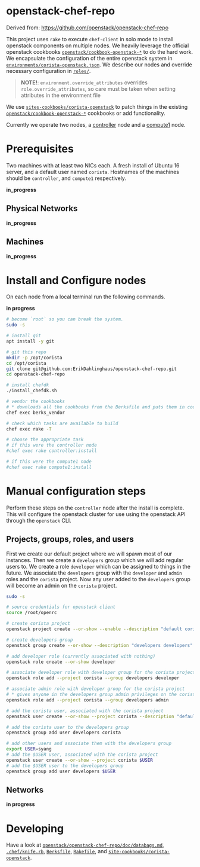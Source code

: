 # openstack-chef-repo
Derived from: https://github.com/openstack/openstack-chef-repo

This project uses `rake` to execute `chef-client` in solo mode to install openstack components on multiple nodes. We heavily leverage the official openstack cookbooks [`openstack/cookbook-openstack-*`](https://github.com/openstack?q=cookbook-openstack-) to do the hard work. We encapsulate the configuration of the entire openstack system in [`environments/corista-openstack.json`](environments/corista-openstack.json). We describe our nodes and override necessary configuration in [`roles/`](roles).

> **NOTE!**: `environment.override_attributes` overrides `role.override_attributes`, so care must be taken when setting attributes in the environment file

We use [`sites-cookbooks/corista-openstack`](site-cookbooks/corista-openstack) to patch things in the existing [`openstack/cookbook-openstack-*`](https://github.com/openstack?q=cookbook-openstack-) cookbooks or add functionality.

Currently we operate two nodes, a [controller](roles/corista-openstack-controller.json) node and a [compute1](roles/corista-openstack-compute1.json) node.

# Prerequisites
Two machines with at least two NICs each. A fresh install of Ubuntu 16 server, and a default user named `corista`. Hostnames of the machines should be `controller`, and `compute1` respectively.

__in_progress__

## Physical Networks
__in_progress__

## Machines
__in_progress__

# Install and Configure nodes
On each node from a local terminal run the following commands.

__in progress__

```sh
# become `root` so you can break the system.
sudo -s

# install git
apt install -y git

# git this repo
mkdir -p /opt/corista
cd /opt/corista
git clone git@github.com:ErikDahlinghaus/openstack-chef-repo.git
cd openstack-chef-repo

# install chefdk
./install_chefdk.sh

# vendor the cookbooks
# * downloads all the cookbooks from the Berksfile and puts them in cookbooks/
chef exec berks_vendor

# check which tasks are available to build
chef exec rake -T

# choose the appropriate task
# if this were the controller node
#chef exec rake controller:install

# if this were the compute1 node
#chef exec rake compute1:install
```

# Manual configuration steps
Perform these steps on the `controller` node after the install is complete. This will configure the openstack cluster for use using the openstack API through the `openstack` CLI.

## Projects, groups, roles, and users
First we create our default project where we will spawn most of our instances. Then we create a `developers` group which we will add regular users to. We create a role `developer` which can be assigned to things in the future. We associate the `developers` group with the `developer` and `admin` roles and the `corista` project. Now any user added to the `developers` group will become an admin on the `corista` project.

```sh
sudo -s

# source credentials for openstack client
source /root/openrc

# create corista project
openstack project create --or-show --enable --description "default corista project" corista

# create developers group
openstack group create --or-show --description "developers developers" developers

# add developer role (currently associated with nothing)
openstack role create --or-show developer

# associate developer role with developer group for the corista project
openstack role add --project corista --group developers developer

# associate admin role with developer group for the corista project
# * gives anyone in the developers group admin privileges on the corista project
openstack role add --project corista --group developers admin

# add the corista user, associated with the corista project
openstack user create --or-show --project corista --description "default corista user" corista

# add the corista user to the developers group
openstack group add user developers corista

# add other users and associate them with the developers group
export USER=syang
# add the $USER user, associated with the corista project
openstack user create --or-show --project corista $USER
# add the $USER user to the developers group
openstack group add user developers $USER
```

## Networks
__in progress__

# Developing
Have a look at [`openstack/openstack-chef-repo/doc/databags.md`](https://github.com/openstack/openstack-chef-repo/blob/master/doc/databags.md), [`.chef/knife.rb`](.chef/knife.rb), [`Berksfile`](Berksfile), [`Rakefile`](Rakefile), and [`site-cookbooks/corista-openstack`](site-cookbooks/corista-openstack).
